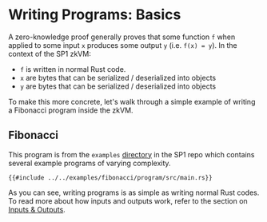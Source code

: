 # Writing Programs: Basics 

A zero-knowledge proof generally proves that some function `f` when applied to some input `x` produces some output `y` (i.e. `f(x) = y`).
In the context of the SP1 zkVM:

- `f` is written in normal Rust code.
- `x` are bytes that can be serialized / deserialized into objects
- `y` are bytes that can be serialized / deserialized into objects

To make this more concrete, let's walk through a simple example of writing a Fibonacci program inside the zkVM.

## Fibonacci

This program is from the `examples` [directory](https://github.com/succinctlabs/sp1/tree/main/examples) in the SP1 repo which contains several example programs of varying complexity.

```rust,noplayground
{{#include ../../examples/fibonacci/program/src/main.rs}}
```

As you can see, writing programs is as simple as writing normal Rust codes. To read more about how inputs and outputs work, refer to the section on [Inputs & Outputs](./inputs-and-outputs.md).
